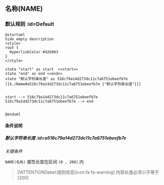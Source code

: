 ## 名称(NAME) <!-- {docsify-ignore-all} -->

   

### 默认规则 :id=Default

```plantuml
@startuml
hide empty description
<style>
root {
  HyperlinkColor #42b983
}
</style>

state "start" as start  <<start>>
state "end" as end <<end>>
state "默认字符串长度" as 516c79a14d273dc11c7a6751ebeefb7e [[$./Name#a516c79a14d273dc11c7a6751ebeefb7e {"默认字符串长度"}]]


start --> 516c79a14d273dc11c7a6751ebeefb7e 
516c79a14d273dc11c7a6751ebeefb7e --> end 


@enduml
```

#### 条件说明

##### 默认字符串长度 :id=a516c79a14d273dc11c7a6751ebeefb7e


*关键条件*


`NAME(名称)` 属性长度在区间 `(0 , 200]` 内

> [!ATTENTION|label:规则信息|icon:fa fa-warning]
> 内容长度必须小于等于[200]







